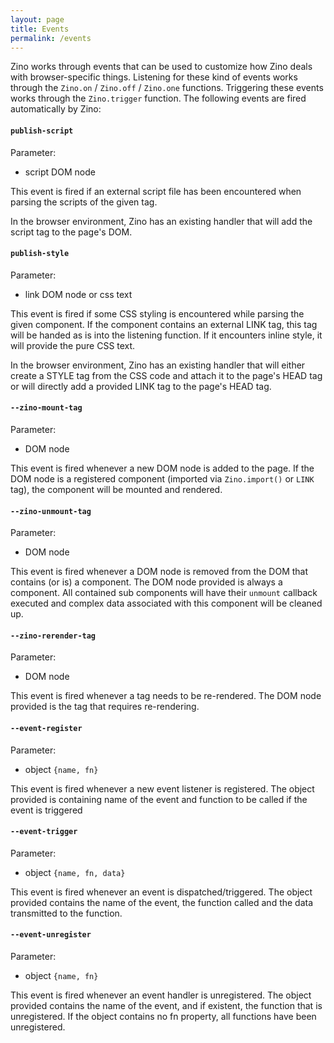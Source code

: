 ```yaml
---
layout: page
title: Events
permalink: /events
---
```


Zino works through events that can be used to customize how Zino deals with browser-specific things. Listening for these kind of events works through the `Zino.on` / `Zino.off` / `Zino.one` functions. Triggering these events works through the `Zino.trigger` function. The following events are fired automatically by Zino:

#### `publish-script`

Parameter:

* script DOM node

This event is fired if an external script file has been encountered when parsing the scripts of the given tag.

In the browser environment, Zino has an existing handler that will add the script tag to the page's DOM.

#### `publish-style`

Parameter:

* link DOM node or css text

This event is fired if some CSS styling is encountered while parsing the given component. If the component contains an external LINK tag, this tag will be handed as is into the listening function. If it encounters inline style, it will provide the pure CSS text.

In the browser environment, Zino has an existing handler that will either create a STYLE tag from the CSS code and attach it to the page's HEAD tag or will directly add a provided LINK tag to the page's HEAD tag.

#### `--zino-mount-tag`

Parameter:

* DOM node

This event is fired whenever a new DOM node is added to the page. If the DOM node is a registered component (imported via `Zino.import()` or `LINK` tag), the component will be mounted and rendered.

#### `--zino-unmount-tag`

Parameter:

* DOM node

This event is fired whenever a DOM node is removed from the DOM that contains (or is) a component. The DOM node provided is always a component. All contained sub components will have their `unmount` callback executed and complex data associated with this component will be cleaned up.

#### `--zino-rerender-tag`

Parameter:

* DOM node

This event is fired whenever a tag needs to be re-rendered. The DOM node provided is the tag that requires re-rendering.

#### `--event-register`

Parameter:

* object `{name, fn}`

This event is fired whenever a new event listener is registered. The object provided is containing name of the event and function to be called if the event is triggered

#### `--event-trigger`

Parameter:

* object `{name, fn, data}`

This event is fired whenever an event is dispatched/triggered. The object provided contains the name of the event, the function called and the data transmitted to the function.

#### `--event-unregister`

Parameter:

* object `{name, fn}`

This event is fired whenever an event handler is unregistered. The object provided contains the name of the event, and if existent, the function that is unregistered. If the object contains no fn property, all functions have been unregistered.
